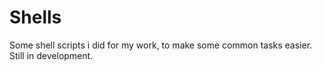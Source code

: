 # Shells
 Some shell scripts i did for my work, to make some common tasks easier. Still in development.
